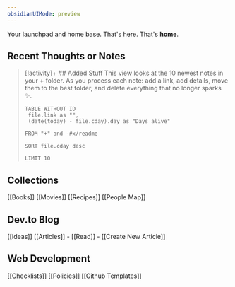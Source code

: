 ```yaml
---
obsidianUIMode: preview
---
```


Your launchpad and home base. That's here. That's **home**.

 ## Recent Thoughts or Notes

> [!activity]+ ## Added Stuff
> This view looks at the 10 newest notes in your **+** folder. As you process each note: add a link, add details, move them to the best folder, and delete everything that no longer sparks ✨.
>
> ```dataview
> TABLE WITHOUT ID
>  file.link as "",
>  (date(today) - file.cday).day as "Days alive"
>
> FROM "+" and -#x/readme
>
> SORT file.cday desc
>
> LIMIT 10
> ```

## Collections

[[Books]]
[[Movies]]
[[Recipes]]
[[People Map]]


## Dev.to Blog

[[Ideas]]
[[Articles]]
	- [[Read]]
	- [[Create New Article]]


## Web Development

[[Checklists]]
[[Policies]]
[[Github Templates]]














